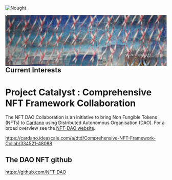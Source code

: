 ![Nought]()

<img src="Nought Hostel Header.jpg"
     alt="Markdown Monster icon"
     style="float: left; margin-right: 10px;" />

## Current Interests


Project Catalyst : Comprehensive NFT Framework Collaboration
============================================================

The NFT DAO Collaboration is an initiative to bring Non Fungible Tokens (NFTs) to [Cardano](https://cardano.org/) using Distributed Autonomous Organisation (DAO). For a broad overview see the [NFT-DAO website](https://nft-dao.org/).

https://cardano.ideascale.com/a/dtd/Comprehensive-NFT-Framework-Collab/334521-48088

## The DAO NFT github

https://github.com/NFT-DAO
